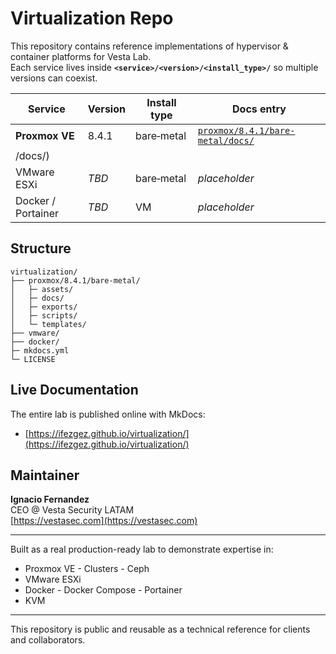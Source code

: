 # Virtualization Repo

This repository contains reference implementations of hypervisor & container platforms for Vesta Lab.  
Each service lives inside **`<service>/<version>/<install_type>/`** so multiple versions can coexist.

| Service | Version | Install type | Docs entry |
|---------|---------|--------------|------------|
| **Proxmox VE** | 8.4.1 | bare‑metal | [`proxmox/8.4.1/bare-metal/docs/`](/proxmox/8.4.1/bare-metal)
/docs/) |
| VMware ESXi | *TBD* | bare‑metal | _placeholder_ |
| Docker / Portainer | *TBD* | VM | _placeholder_ |

## Structure
```
virtualization/
├── proxmox/8.4.1/bare-metal/
│   ├─ assets/
│   ├─ docs/
│   ├─ exports/
│   ├─ scripts/
│   └─ templates/
├── vmware/
├── docker/
├─ mkdocs.yml
└─ LICENSE
```
## Live Documentation

The entire lab is published online with MkDocs:  
- [https://ifezgez.github.io/virtualization/](https://ifezgez.github.io/virtualization/)

## Maintainer

**Ignacio Fernandez**  
CEO @ Vesta Security LATAM  
[https://vestasec.com](https://vestasec.com)

---

Built as a real production-ready lab to demonstrate expertise in:
- Proxmox VE - Clusters - Ceph
- VMware ESXi
- Docker - Docker Compose - Portainer
- KVM 
---

This repository is public and reusable as a technical reference for clients and collaborators.
